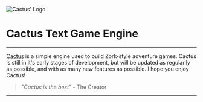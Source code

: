 ![Cactus' Logo](http://upload.wikimedia.org/wikipedia/commons/thumb/7/7d/PEO-cactus.svg/64px-PEO-cactus.svg.png)

# Cactus Text Game Engine 

---

[Cactus](http://shearofdoom.github.io/Cactus/) is a simple engine used to build Zork-style adventure games. Cactus is still in it's early stages of development, but will be updated as regularily as possible, and with as many new features as possible. I hope you enjoy Cactus!

> *"Cactus is the best"* - The Creator

---
